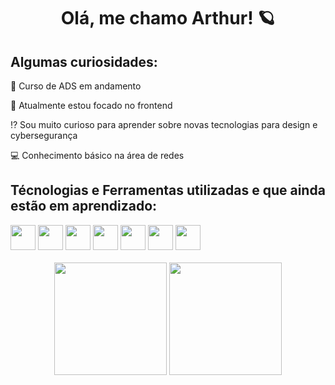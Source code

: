 <h1 align= "center"> Olá, me chamo Arthur! 🪐 </h1>
<h2>Algumas curiosidades:</h2>

<p>🏫 Curso de ADS em andamento
<p>🔎 Atualmente estou focado no frontend
<p>⁉️ Sou muito curioso para aprender sobre novas tecnologias para design e cybersegurança
<p>💻 Conhecimento básico na área de redes 
  
<h2>Técnologias e Ferramentas utilizadas e que ainda estão em aprendizado:</h2>
<div>
  <img loading="lazy" src="https://cdn.jsdelivr.net/gh/devicons/devicon/icons/git/git-original.svg" width="40" height="40"/>
  <img src="https://cdn.jsdelivr.net/gh/devicons/devicon@latest/icons/html5/html5-original.svg" width="40" height="40"/>
  <img src="https://cdn.jsdelivr.net/gh/devicons/devicon@latest/icons/css3/css3-original.svg" width="40" height="40"/>
  <img src="https://cdn.jsdelivr.net/gh/devicons/devicon@latest/icons/javascript/javascript-original.svg" width="40" height="40"/>
  <img src="https://cdn.jsdelivr.net/gh/devicons/devicon@latest/icons/react/react-original.svg" width="40" height="40"/>
  <img src="https://cdn.jsdelivr.net/gh/devicons/devicon@latest/icons/tailwindcss/tailwindcss-original.svg" width="40" height="40"/>
  <img src="https://cdn.jsdelivr.net/gh/devicons/devicon@latest/icons/linux/linux-original.svg" width="40" height="40"/>
</div>

<br>
<div align="center">
  <img loading="lazy" height="180em" src="https://github-readme-stats.vercel.app/api/top-langs/?username=ArthurLux07&layout=compact&langs_count=7&theme=dark"/>
  <img loading="lazy" height="180em" src="https://github-readme-stats.vercel.app/api?username=ArthurLux07&show_icons=true&theme=dark&include_all_commits=true&count_private=true"/>
</div>

